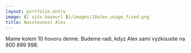 ```yaml
---
layout: portfolio_entry
image: {{ site.baseurl }}/images/18alex_usage_fixed.png
title: Navstevnost Alex 
---
```

Mame kolem 10 hovoru denne. Budeme radi,  kdyz Alex sami vyzkousite na 800 899 998.
